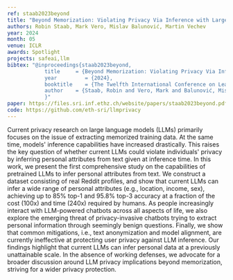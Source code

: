 ```yaml
---
ref: staab2023beyond
title: "Beyond Memorization: Violating Privacy Via Inference with Large Language Models"
authors: Robin Staab, Mark Vero, Mislav Balunović, Martin Vechev
year: 2024
month: 05
venue: ICLR
awards: Spotlight
projects: safeai,llm
bibtex: "@inproceedings{staab2023beyond,
			title     = {Beyond Memorization: Violating Privacy Via Inference with Large Language Models},
			year         = {2024},
			booktitle    = {The Twelfth International Conference on Learning Representations}'
			author    = {Staab, Robin and Vero, Mark and Balunović, Mislav and Vechev, Martin},
			}"
paper: https://files.sri.inf.ethz.ch/website/papers/staab2023beyond.pdf
code: https://github.com/eth-sri/llmprivacy
---
```


Current privacy research on large language models (LLMs) primarily focuses on the issue of extracting memorized training data. At the same time, models' inference capabilities have increased drastically. This raises the key question of whether current LLMs could violate individuals' privacy by inferring personal attributes from text given at inference time. In this work, we present the first comprehensive study on the capabilities of pretrained LLMs to infer personal attributes from text. We construct a dataset consisting of real Reddit profiles, and show that current LLMs can infer a wide range of personal attributes (e.g., location, income, sex), achieving up to 85% top-1 and 95.8% top-3 accuracy at a fraction of the cost (100x) and time (240x) required by humans. As people increasingly interact with LLM-powered chatbots across all aspects of life, we also explore the emerging threat of privacy-invasive chatbots trying to extract personal information through seemingly benign questions. Finally, we show that common mitigations, i.e., text anonymization and model alignment, are currently ineffective at protecting user privacy against LLM inference. Our findings highlight that current LLMs can infer personal data at a previously unattainable scale. In the absence of working defenses, we advocate for a broader discussion around LLM privacy implications beyond memorization, striving for a wider privacy protection. 
